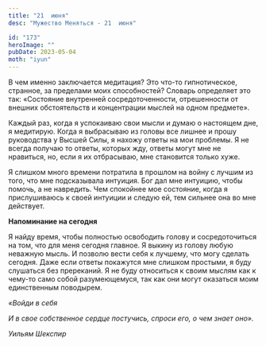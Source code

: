 ```yaml
---
title: "21  июня"
desc: "Мужество Меняться - 21  июня"

id: "173"
heroImage: ""
pubDate: 2023-05-04
moth: "iyun"
---
```


В чем именно заключается медитация? Это что-то гипнотическое, странное, за
пределами моих способностей? Словарь определяет это так: «Состояние внутренней
сосредоточенности, отрешенности от внешних обстоятельств и концентрации мыслей
на одном предмете».

Каждый раз, когда я успокаиваю свои мысли и думаю о настоящем дне, я
медитирую. Когда я выбрасываю из головы все лишнее и прошу руководства у
Высшей Силы, я нахожу ответы на мои проблемы. Я не всегда получаю то ответы,
которых жду, ответы могут мне не нравиться, но, если я их отбрасываю, мне
становится только хуже.

Я слишком много времени потратила в прошлом на войну с лучшим из того, что мне
подсказывала интуиция. Бог дал мне интуицию, чтобы помочь, а не навредить. Чем
спокойнее мое состояние, когда я прислушиваюсь к своей интуиции и следую ей,
тем сильнее она во мне действует.

**Напоминание на сегодня**

Я найду время, чтобы полностью освободить голову и сосредоточиться на том, что
для меня сегодня главное. Я выкину из голову любую неважную мысль. И позволю
вести себя к лучшему, что могу сделать сегодня. Даже если ответы покажутся мне
слишком простыми, я буду слушаться без пререканий. Я не буду относиться к
своим мыслям как к чему-то само собой разумеющемуся, так как они могут
оказаться моим единственным поводырем.

_«Войди в себя_

_И в свое собственное сердце постучись, спроси его, о чем знает оно»._

_Уильям Шекспир_
